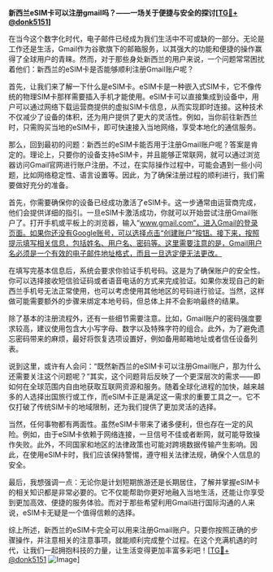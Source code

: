 **新西兰eSIM卡可以注册gmail吗？——一场关于便捷与安全的探讨[[TG💪+ @donk5151](https://t.me/s/donk5151)]**

在当今这个数字化时代，电子邮件已经成为我们生活中不可或缺的一部分。无论是工作还是生活，Gmail作为谷歌旗下的邮箱服务，以其强大的功能和便捷的操作赢得了全球用户的青睐。然而，对于那些身处新西兰的用户来说，一个问题常常困扰着他们：新西兰的eSIM卡是否能够顺利注册Gmail账户呢？

首先，让我们来了解一下什么是eSIM卡。eSIM卡是一种嵌入式SIM卡，它不像传统的物理SIM卡那样需要插入手机才能使用。eSIM卡可以直接集成到设备中，用户可以通过网络下载运营商提供的虚拟SIM卡信息，从而实现即时连接。这种技术不仅减少了设备的体积，还为用户提供了更大的灵活性。例如，当你前往新西兰时，只需购买当地的eSIM卡，即可快速接入当地网络，享受本地化的通信服务。

那么，回到最初的问题：新西兰的eSIM卡能否用于注册Gmail账户呢？答案是肯定的。理论上，只要你的设备支持eSIM卡，并且能够正常联网，就可以通过浏览器访问Gmail官网进行账户注册。不过，在实际操作过程中，可能会遇到一些小问题，比如网络稳定性、语言设置等。因此，为了确保注册过程的顺利进行，我们需要做好充分的准备。

首先，你需要确保你的设备已经成功激活了eSIM卡。这一步通常由运营商完成，他们会提供详细的指引。一旦eSIM卡激活成功，你就可以开始尝试注册Gmail账户了。打开手机或平板上的浏览器，输入“www.gmail.com”，进入Gmail的登录页面。如果你还没有Google账号，可以选择点击“创建账户”按钮。接下来，按照提示填写相关信息，包括姓名、用户名、密码等。这里需要注意的是，Gmail用户名必须是一个有效的电子邮件地址格式，而且一旦选定便无法更改。

在填写完基本信息后，系统会要求你验证手机号码。这是为了确保账户的安全性。你可以选择接收短信验证码或者语音电话的方式来完成验证。如果你发现自己的新西兰手机号无法正常使用，也可以考虑使用其他地区的号码进行验证。当然，这样做可能需要额外的步骤来绑定本地号码，但总体上并不会影响最终的结果。

除了基本的注册流程外，还有一些细节需要注意。比如，Gmail账户的密码强度要求较高，建议使用包含大小写字母、数字以及特殊字符的组合。此外，为了避免遗忘密码带来的麻烦，最好将恢复选项设置好，例如备用邮箱地址或者信任设备列表。

说到这里，或许有人会问：“既然新西兰的eSIM卡可以注册Gmail账户，那为什么还需要关注这个问题呢？”其实，这个问题背后反映了一个更深层次的需求——即如何在全球范围内自由地获取互联网资源和服务。随着全球化进程的加快，越来越多的人选择出国旅行或工作，而eSIM卡正是满足这一需求的重要工具之一。它不仅打破了传统SIM卡的地域限制，还为我们提供了更加灵活的选择。

当然，任何事物都有两面性。虽然eSIM卡带来了诸多便利，但也存在一定的风险。例如，由于eSIM卡依赖于网络连接，一旦信号不佳或者断网，就可能导致操作失败。此外，不同国家和地区的法律政策也可能对跨境数据传输产生影响。因此，在使用eSIM卡时，我们应该保持警惕，遵守相关法律法规，确保个人信息的安全。

最后，我想强调一点：无论你是计划短期旅游还是长期居住，了解并掌握eSIM卡的相关知识都是非常必要的。它不仅能帮助你更好地融入当地生活，还能让你享受到更加高效、便捷的服务体验。而对于那些希望利用Gmail进行国际沟通的人来说，eSIM卡无疑是一个值得信赖的选择。

综上所述，新西兰的eSIM卡完全可以用来注册Gmail账户。只要你按照正确的步骤操作，并注意相关的注意事项，就能顺利完成整个过程。在这个充满机遇的时代，让我们一起拥抱科技的力量，让生活变得更加丰富多彩吧！[[TG💪+ @donk5151](https://t.me/s/donk5151) ![Image](https://i.postimg.cc/rwNCRYN7/Snipaste-2025-04-30-17-27-05.png)]